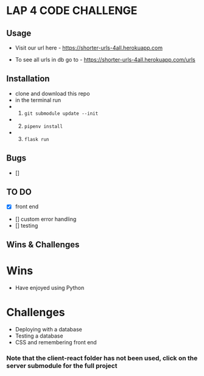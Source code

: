 # LAP 4 CODE CHALLENGE

## Usage
- Visit our url here - https://shorter-urls-4all.herokuapp.com

- To see all urls in db go to -  https://shorter-urls-4all.herokuapp.com/urls

## Installation
- clone and download this repo
- in the terminal run
- 1. ```git submodule update --init```
- 2. ``` pipenv install ```
- 3. ```flask run```

## Bugs
- [] 

## TO DO
- [x] front end
- [] custom error handling
- [] testing

## Wins & Challenges
# Wins
- Have enjoyed using Python

# Challenges
- Deploying with a database
- Testing a database
- CSS and remembering front end



### Note that the client-react folder has not been used, click on the server submodule for the full project

